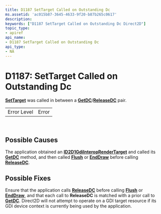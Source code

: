 ```yaml
---
title: D1187 SetTarget Called on Outstanding Dc
ms.assetid: 'ac015b87-3645-4633-9f20-b87b265c0617'
description: 
keywords: ["D1187 SetTarget Called on Outstanding Dc Direct2D"]
topic_type:
- apiref
api_name:
- D1187 SetTarget Called on Outstanding Dc
api_type:
- NA
---
```


# D1187: SetTarget Called on Outstanding Dc

[**SetTarget**](id2d1devicecontext-settarget.md) was called in between a [**GetDC**](id2d1gdiinteroprendertarget-getdc.md)/[**ReleaseDC**](id2d1gdiinteroprendertarget-releasedc.md) pair.



|             |       |
|-------------|-------|
| Error Level | Error |



 

## Possible Causes

The application obtained an [**ID2D1GdiInteropRenderTarget**](id2d1gdiinteroprendertarget.md) and called its [**GetDC**](id2d1gdiinteroprendertarget-getdc.md) method, and then called [**Flush**](id2d1rendertarget-flush.md) or [**EndDraw**](id2d1commandsink-enddraw.md) before calling [**ReleaseDC**](id2d1gdiinteroprendertarget-releasedc.md).

## Possible Fixes

Ensure that the application calls [**ReleaseDC**](id2d1gdiinteroprendertarget-releasedc.md) before calling [**Flush**](id2d1rendertarget-flush.md) or [**EndDraw**](id2d1commandsink-enddraw.md), and that each call to **ReleaseDC** is matched with a prior call to [**GetDC**](id2d1gdiinteroprendertarget-getdc.md). Direct2D will not attempt to operate on a GDI target resource if its GDI device context is currently being used by the application.

 

 




